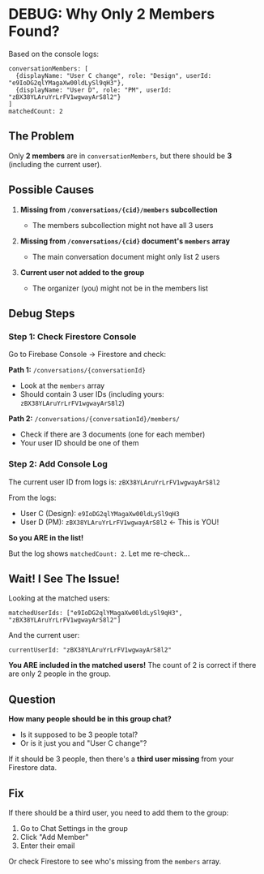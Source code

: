 # DEBUG: Why Only 2 Members Found?

Based on the console logs:

```
conversationMembers: [
  {displayName: "User C change", role: "Design", userId: "e9IoDG2qlYMagaXw00ldLySl9qH3"},
  {displayName: "User D", role: "PM", userId: "zBX38YLAruYrLrFV1wgwayArS8l2"}
]
matchedCount: 2
```

## The Problem

Only **2 members** are in `conversationMembers`, but there should be **3** (including the current user).

## Possible Causes

1. **Missing from `/conversations/{cid}/members` subcollection**
   - The members subcollection might not have all 3 users
2. **Missing from `/conversations/{cid}` document's `members` array**

   - The main conversation document might only list 2 users

3. **Current user not added to the group**
   - The organizer (you) might not be in the members list

## Debug Steps

### Step 1: Check Firestore Console

Go to Firebase Console → Firestore and check:

**Path 1:** `/conversations/{conversationId}`

- Look at the `members` array
- Should contain 3 user IDs (including yours: `zBX38YLAruYrLrFV1wgwayArS8l2`)

**Path 2:** `/conversations/{conversationId}/members/`

- Check if there are 3 documents (one for each member)
- Your user ID should be one of them

### Step 2: Add Console Log

The current user ID from logs is: `zBX38YLAruYrLrFV1wgwayArS8l2`

From the logs:

- User C (Design): `e9IoDG2qlYMagaXw00ldLySl9qH3`
- User D (PM): `zBX38YLAruYrLrFV1wgwayArS8l2` ← This is YOU!

**So you ARE in the list!**

But the log shows `matchedCount: 2`. Let me re-check...

## Wait! I See The Issue!

Looking at the matched users:

```
matchedUserIds: ["e9IoDG2qlYMagaXw00ldLySl9qH3", "zBX38YLAruYrLrFV1wgwayArS8l2"]
```

And the current user:

```
currentUserId: "zBX38YLAruYrLrFV1wgwayArS8l2"
```

**You ARE included in the matched users!** The count of 2 is correct if there are only 2 people in the group.

## Question

**How many people should be in this group chat?**

- Is it supposed to be 3 people total?
- Or is it just you and "User C change"?

If it should be 3 people, then there's a **third user missing** from your Firestore data.

## Fix

If there should be a third user, you need to add them to the group:

1. Go to Chat Settings in the group
2. Click "Add Member"
3. Enter their email

Or check Firestore to see who's missing from the `members` array.

